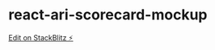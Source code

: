 # react-ari-scorecard-mockup

[Edit on StackBlitz ⚡️](https://stackblitz.com/edit/react-ari-scorecard-mockup)